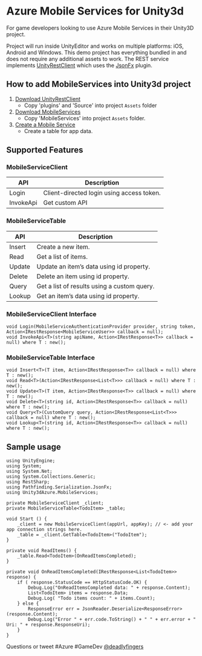 # Azure Mobile Services for Unity3d
For game developers looking to use Azure Mobile Services in their Unity3D project. 

Project will run inside UnityEditor and works on multiple platforms: iOS, Android and Windows. 
This demo project has everything bundled in and does not require any additional assets to work. 
The REST service implements [UnityRestClient](https://github.com/ProjectStratus/UnityRestClient) which uses the [JsonFx](https://bitbucket.org/TowerOfBricks/jsonfx-for-unity3d-git/) plugin. 


## How to add MobileServices into Unity3d project
1. [Download UnityRestClient](https://github.com/ProjectStratus/UnityRestClient/archive/master.zip)
 	* Copy 'plugins' and 'Source' into project `Assets` folder
2. [Download MobileServices](https://github.com/Unity3dAzure/MobileServices/archive/master.zip)  
	* Copy 'MobileServices' into project `Assets` folder. 
3. [Create a Mobile Service](https://manage.windowsazure.com)
	* Create a table for app data.

## Supported Features
### MobileServiceClient
API | Description
--- | -----------
Login | Client-directed login using access token.
InvokeApi | Get custom API

### MobileServiceTable
API | Description
--- | -----------
Insert | Create a new item. 
Read | Get a list of items. 
Update | Update an item’s data using id property. 
Delete | Delete an item using id property.  
Query | Get a list of results using a custom query. 
Lookup | Get an item’s data using id property. 

### MobileServiceClient Interface
	void Login(MobileServiceAuthenticationProvider provider, string token, Action<IRestResponse<MobileServiceUser>> callback = null);
	void InvokeApi<T>(string apiName, Action<IRestResponse<T>> callback = null) where T : new();

### MobileServiceTable Interface
	void Insert<T>(T item, Action<IRestResponse<T>> callback = null) where T : new();
	void Read<T>(Action<IRestResponse<List<T>>> callback = null) where T : new();
	void Update<T>(T item, Action<IRestResponse<T>> callback = null) where T : new();
	void Delete<T>(string id, Action<IRestResponse<T>> callback = null) where T : new();
	void Query<T>(CustomQuery query, Action<IRestResponse<List<T>>> callback = null) where T : new();
	void Lookup<T>(string id, Action<IRestResponse<T>> callback = null) where T : new();


## Sample usage
```
using UnityEngine;
using System;
using System.Net;
using System.Collections.Generic;
using RestSharp;
using Pathfinding.Serialization.JsonFx;
using Unity3dAzure.MobileServices;

```

```
private MobileServiceClient _client;
private MobileServiceTable<TodoItem> _table;
```

```
void Start () {
	_client = new MobileServiceClient(appUrl, appKey); // <- add your app connection strings here.
	_table = _client.GetTable<TodoItem>("TodoItem");
}
```
```
private void ReadItems() {
	_table.Read<TodoItem>(OnReadItemsCompleted);
}

private void OnReadItemsCompleted(IRestResponse<List<TodoItem>> response) {
	if ( response.StatusCode == HttpStatusCode.OK) {
		Debug.Log("OnReadItemsCompleted data: " + response.Content);
		List<TodoItem> items = response.Data;
		Debug.Log( "Todo items count: " + items.Count);
	} else {
		ResponseError err = JsonReader.Deserialize<ResponseError>(response.Content);
		Debug.Log("Error " + err.code.ToString() + " " + err.error + " Uri: " + response.ResponseUri);
	}
}
```



Questions or tweet #Azure #GameDev [@deadlyfingers](https://twitter.com/deadlyfingers)